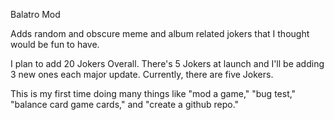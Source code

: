 Balatro Mod

Adds random and obscure meme and album related jokers that I thought would be fun to have.

I plan to add 20 Jokers Overall. There's 5 Jokers at launch and I'll be adding 3 new ones each major update. Currently, there are five Jokers.

This is my first time doing many things like "mod a game," "bug test," "balance card game cards," and "create a github repo."
